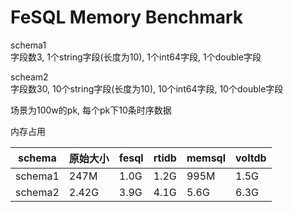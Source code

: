 # FeSQL Memory Benchmark 

schema1  
字段数3, 1个string字段(长度为10), 1个int64字段, 1个double字段  

scheam2  
字段数30, 10个string字段(长度为10), 10个int64字段, 10个double字段  

场景为100w的pk, 每个pk下10条时序数据

内存占用

|schema   |原始大小 |fesql |rtidb |memsql |voltdb |
| ------- | ------- | ---- | ---- | ----- | ----- |
|schema1  |247M     |1.0G  |1.2G  |995M   |1.5G   |
|schema2  |2.42G    |3.9G  |4.1G  |5.6G   |6.3G   |


